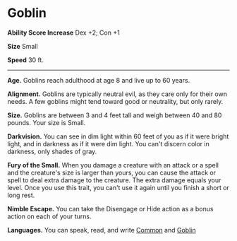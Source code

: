 Goblin
======

**Ability Score Increase** Dex +2; Con +1

**Size** Small

**Speed** 30 ft.

* * *

**Age.** Goblins reach adulthood at age 8 and live up to 60 years.  
  
**Alignment.** Goblins are typically neutral evil, as they care only for their own needs. A few goblins might tend toward good or neutrality, but only rarely.  
  
**Size.** Goblins are between 3 and 4 feet tall and weigh between 40 and 80 pounds. Your size is Small.  
  
**Darkvision.** You can see in dim light within 60 feet of you as if it were bright light, and in darkness as if it were dim light. You can't discern color in darkness, only shades of gray.  
  
**Fury of the Small.** When you damage a creature with an attack or a spell and the creature's size is larger than yours, you can cause the attack or spell to deal extra damage to the creature. The extra damage equals your level. Once you use this trait, you can't use it again until you finish a short or long rest.  
  
**Nimble Escape.** You can take the Disengage or Hide action as a bonus action on each of your turns.  
  

**Languages.** You can speak, read, and write [Common](/w/Ecaros-xohoo/a/common-article) and [Goblin](/w/Ecaros-xohoo/a/orclin-article)
